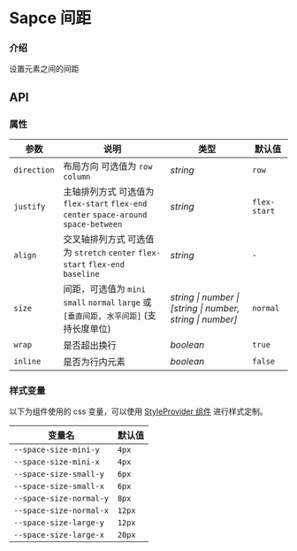 # Sapce 间距

### 介绍

设置元素之间的间距

<code src="./demo/index.tsx"></code>

## API

### 属性

| 参数        | 说明                                                                                    | 类型                                                       | 默认值       |
| ----------- | --------------------------------------------------------------------------------------- | ---------------------------------------------------------- | ------------ |
| `direction` | 布局方向 可选值为 `row` `column`                                                        | _string_                                                   | `row`        |
| `justify`   | 主轴排列方式 可选值为 `flex-start` `flex-end` `center` `space-around` `space-between`   | _string_                                                   | `flex-start` |
| `align`     | 交叉轴排列方式 可选值为 `stretch` `center` `flex-start` `flex-end` `baseline`           | _string_                                                   | `-`          |
| `size`      | 间距，可选值为 `mini` `small` `normal` `large` 或 `[垂直间距, 水平间距]` (支持长度单位) | _string \| number \| [string \| number, string \| number]_ | `normal`     |
| `wrap`      | 是否超出换行                                                                            | _boolean_                                                  | `true`       |
| `inline`    | 是否为行内元素                                                                          | _boolean_                                                  | `false`      |

### 样式变量

以下为组件使用的 css 变量，可以使用 [StyleProvider 组件](#/zh-CN/style-provider) 进行样式定制。

| 变量名                  | 默认值 |
| ----------------------- | ------ |
| `--space-size-mini-y`   | `4px`  |
| `--space-size-mini-x`   | `4px`  |
| `--space-size-small-y`  | `6px`  |
| `--space-size-small-x`  | `6px`  |
| `--space-size-normal-y` | `8px`  |
| `--space-size-normal-x` | `12px` |
| `--space-size-large-y`  | `12px` |
| `--space-size-large-x`  | `20px` |
